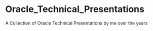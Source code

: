 # Oracle_Technical_Presentations
A Collection of Oracle Technical Presentations by me over the years
